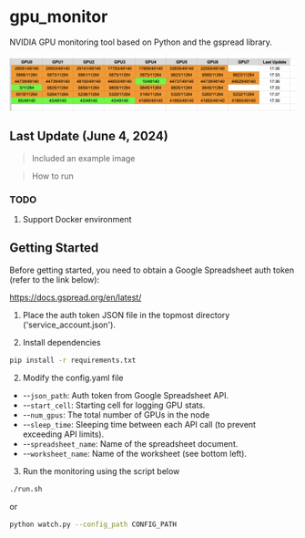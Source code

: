 # gpu_monitor
NVIDIA GPU monitoring tool based on Python and the gspread library.

![Example image](./assets/example.png)

## Last Update (June 4, 2024)
> Included an example image

> How to run

### TODO
1. Support Docker environment

## Getting Started
Before getting started, you need to obtain a Google Spreadsheet auth token (refer to the link below):

https://docs.gspread.org/en/latest/

1. Place the auth token JSON file in the topmost directory ('service_account.json').

1. Install dependencies
```sh
pip install -r requirements.txt
```

2. Modify the config.yaml file
- --`json_path`: Auth token from Google Spreadsheet API.
- --`start_cell`: Starting cell for logging GPU stats.
- --`num_gpus`: The total number of GPUs in the node
- --`sleep_time`: Sleeping time between each API call (to prevent exceeding API limits).
- --`spreadsheet_name`: Name of the spreadsheet document.
- --`worksheet_name`: Name of the worksheet (see bottom left).


3. Run the monitoring using the script below
```sh
./run.sh
```

or 

```sh
python watch.py --config_path CONFIG_PATH
```